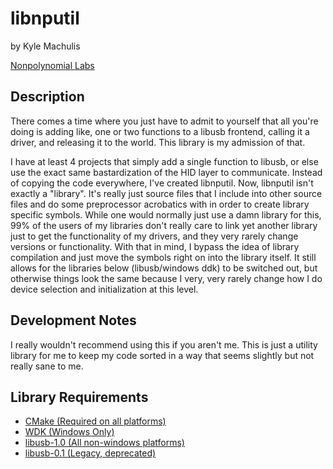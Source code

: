 # libnputil

by Kyle Machulis

[Nonpolynomial Labs](http://www.nonpolynomial.com)

## Description

There comes a time where you just have to admit to yourself that all
you're doing is adding like, one or two functions to a libusb
frontend, calling it a driver, and releasing it to the world. This
library is my admission of that.

I have at least 4 projects that simply add a single function to
libusb, or else use the exact same bastardization of the HID layer to
communicate. Instead of copying the code everywhere, I've created
libnputil. Now, libnputil isn't exactly a "library". It's really just
source files that I include into other source files and do some
preprocessor acrobatics with in order to create library specific
symbols. While one would normally just use a damn library for this,
99% of the users of my libraries don't really care to link yet another
library just to get the functionality of my drivers, and they very
rarely change versions or functionality. With that in mind, I bypass
the idea of library compilation and just move the symbols right on
into the library itself. It still allows for the libraries below
(libusb/windows ddk) to be switched out, but otherwise things look the
same because I very, very rarely change how I do device selection and
initialization at this level.

## Development Notes

I really wouldn't recommend using this if you aren't me. This is just
a utility library for me to keep my code sorted in a way that seems
slightly but not really sane to me.

## Library Requirements

* [CMake (Required on all platforms)](http://www.cmake.org)
* [WDK (Windows Only)](http://www.microsoft.com/whdc/devtools/WDK/default.mspx)
* [libusb-1.0 (All non-windows platforms)](http://www.libusb.org)
* [libusb-0.1 (Legacy, deprecated)](http://www.libusb.org)
